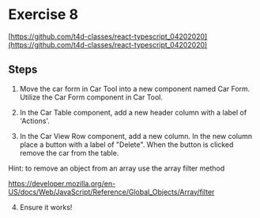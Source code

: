 # Exercise 8

[https://github.com/t4d-classes/react-typescript_04202020](https://github.com/t4d-classes/react-typescript_04202020)

## Steps

1. Move the car form in Car Tool into a new component named Car Form. Utilize the Car Form component in Car Tool.

2. In the Car Table component, add a new header column with a label of 'Actions'.

3. In the Car View Row component, add a new column. In the new column place a button with a label of "Delete". When the button is clicked remove the car from the table.

Hint: to remove an object from an array use the array filter method

https://developer.mozilla.org/en-US/docs/Web/JavaScript/Reference/Global_Objects/Array/filter

4. Ensure it works!